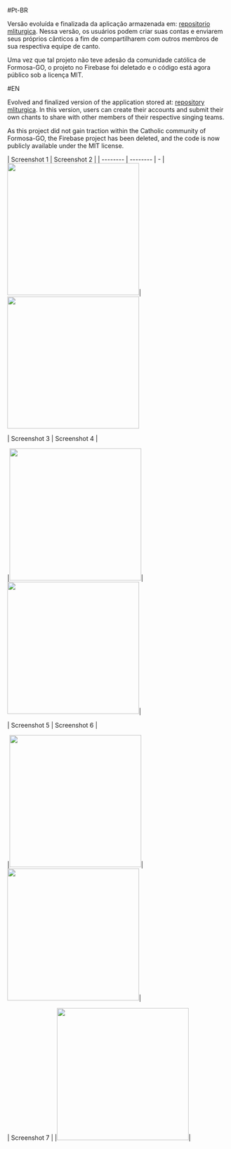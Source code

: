 #Pt-BR

Versão evoluída e finalizada da aplicação armazenada em: [repositorio mliturgica](https://github.com/ddiasguto/mliturgica). 
Nessa versão, os usuários podem criar suas contas e enviarem seus próprios cânticos a fim de compartilharem com outros membros de sua respectiva equipe de canto. 

Uma vez que tal projeto não teve adesão da comunidade católica de Formosa-GO, o projeto no 
Firebase foi deletado e o código está agora público sob a licença MIT.

#EN

Evolved and finalized version of the application stored at: [repository mliturgica](https://github.com/ddiasguto/mliturgica).
In this version, users can create their accounts and submit their own chants to share with other members of their respective singing teams.

As this project did not gain traction within the Catholic community of Formosa-GO, the Firebase project has been deleted, and the code is now publicly available under the MIT license.

| Screenshot 1 | Screenshot 2 | 
| -------- | -------- | -
|<img src="screenshots/screenshot1.jpg" width="300">|<img src="screenshots/screenshot2.jpg" width="300">

|  Screenshot 3 | Screenshot 4 |

|<img src="screenshots/screenshot3.jpg" width="300">|<img src="screenshots/screenshot4.jpg" width="300">|

| Screenshot 5 |  Screenshot 6 |

|<img src="screenshots/screenshot5.jpg" width="300">|<img src="screenshots/screenshot6.jpg" width="300">|

| Screenshot 7 |
|<img src="screenshots/screenshot7.jpg" width="300">|
